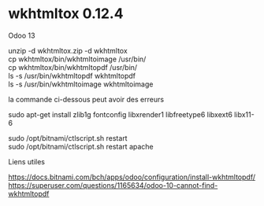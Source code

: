 # wkhtmltox 0.12.4

Odoo 13

unzip -d wkhtmltox.zip -d wkhtmltox          <br>
cp wkhtmltox/bin/wkhtmltoimage /usr/bin/    <br>
cp wkhtmltox/bin/wkhtmltopdf /usr/bin/<br>
ls -s /usr/bin/wkhtmltopdf wkhtmltopdf<br>
ls -s /usr/bin/wkhtmltoimage wkhtmltoimage<br>


la commande ci-dessous peut avoir des erreurs<br>

sudo apt-get install zlib1g fontconfig libxrender1 libfreetype6 libxext6 libx11-6<br>

sudo /opt/bitnami/ctlscript.sh restart<br>
sudo /opt/bitnami/ctlscript.sh restart apache<br>


Liens utiles<br>

https://docs.bitnami.com/bch/apps/odoo/configuration/install-wkhtmltopdf/ <br>
https://superuser.com/questions/1165634/odoo-10-cannot-find-wkhtmltopdf



